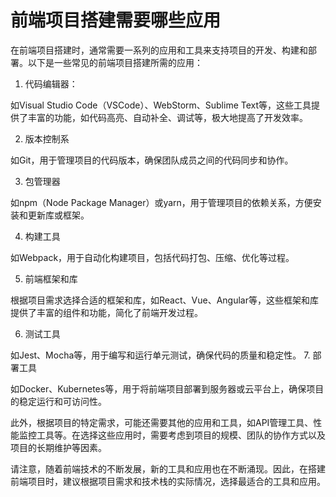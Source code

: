 # 前端项目搭建需要哪些应用

在前端项目搭建时，通常需要一系列的应用和工具来支持项目的开发、构建和部署。以下是一些常见的前端项目搭建所需的应用：

1. 代码编辑器：

如Visual Studio Code（VSCode）、WebStorm、Sublime Text等，这些工具提供了丰富的功能，如代码高亮、自动补全、调试等，极大地提高了开发效率。

2. 版本控制系

如Git，用于管理项目的代码版本，确保团队成员之间的代码同步和协作。

3. 包管理器

如npm（Node Package Manager）或yarn，用于管理项目的依赖关系，方便安装和更新库或框架。

4. 构建工具

如Webpack，用于自动化构建项目，包括代码打包、压缩、优化等过程。

5. 前端框架和库

根据项目需求选择合适的框架和库，如React、Vue、Angular等，这些框架和库提供了丰富的组件和功能，简化了前端开发过程。

6. 测试工具

如Jest、Mocha等，用于编写和运行单元测试，确保代码的质量和稳定性。
7. 部署工具

如Docker、Kubernetes等，用于将前端项目部署到服务器或云平台上，确保项目的稳定运行和可访问性。

此外，根据项目的特定需求，可能还需要其他的应用和工具，如API管理工具、性能监控工具等。在选择这些应用时，需要考虑到项目的规模、团队的协作方式以及项目的长期维护等因素。

请注意，随着前端技术的不断发展，新的工具和应用也在不断涌现。因此，在搭建前端项目时，建议根据项目需求和技术栈的实际情况，选择最适合的工具和应用。